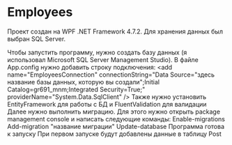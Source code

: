 # Employees

Проект создан на WPF .NET Framework 4.7.2. Для хранения данных был выбран SQL Server.


Чтобы запустить программу, нужно создать базу данных (я использовал Microsoft SQL Server Management Studio). 
В файле App.config нужно добавить строку подключения:
<connectionStrings>
		<add name="EmployeesConnection" connectionString="Data Source="здесь название базы данных, которую вы создали";Initial Catalog=gr691_mnm;Integrated Security=True;" providerName="System.Data.SqlClient" />
</connectionStrings>
Также нужно установить EntityFramework для работы с БД и FluentValidation для валидации
Далее нужно выполнить миграцию. Для этого нужно открыть package management console и написать следующие команды:
Enable-migrations
Add-migration "название миграции"
Update-database
Программа готова к запуску
При первом запуске будут добавлены данные в таблицу Post
